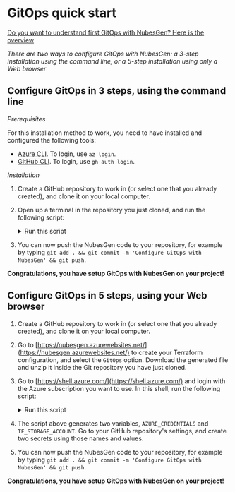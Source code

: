 # GitOps quick start

[Do you want to understand first GitOps with NubesGen? Here is the overview](gitops-overview.md)

_There are two ways to configure GitOps with NubesGen: a 3-step installation using the command line, or a 5-step 
installation using only a Web browser_

## Configure GitOps in 3 steps, using the command line

_Prerequisites_

For this installation method to work, you need to have installed and configured the following tools:

- [Azure CLI](https://docs.microsoft.com/cli/azure/install-azure-cli). To login, use `az login`.
- [GitHub CLI](https://cli.github.com/). To login, use `gh auth login`.

_Installation_

1. Create a GitHub repository to work in (or select one that you already created), and clone it on your local computer.
1. Open up a terminal in the repository you just cloned, and run the following script:
    <details>
    <summary>Run this script</summary>

    ```bash
    RESOURCE_GROUP_NAME=rg-terraform-001
    LOCATION=westeurope
    TF_STORAGE_ACCOUNT=st$RANDOM$RANDOM$RANDOM$RANDOM
    CONTAINER_NAME=tfstate
    # Create resource group
    if [ $(az group exists --name $RESOURCE_GROUP_NAME) = false ]; then
      az group create --name $RESOURCE_GROUP_NAME --location $LOCATION
    fi
    # Create storage account
    az storage account create --resource-group $RESOURCE_GROUP_NAME --name $TF_STORAGE_ACCOUNT --sku Standard_LRS --encryption-services blob
    # Get storage account key
    ACCOUNT_KEY=$(az storage account keys list --resource-group $RESOURCE_GROUP_NAME --account-name $TF_STORAGE_ACCOUNT --query '[0].value' -o tsv)
    # Create blob container
    az storage container create --name $CONTAINER_NAME --account-name $TF_STORAGE_ACCOUNT --account-key $ACCOUNT_KEY
    # Create service principal
    SUBSCRIPTION_ID=$(az account show --query id --output tsv)
    SERVICE_PRINCIPAL=$(az ad sp create-for-rbac --role="Contributor" --scopes="/subscriptions/$SUBSCRIPTION_ID" --sdk-auth)
    # Create secrets in GitHub
    gh secret set AZURE_CREDENTIALS -b $SERVICE_PRINCIPAL
    gh secret set TF_STORAGE_ACCOUNT -b $TF_STORAGE_ACCOUNT   
    ```
    </details>
1. You can now push the NubesGen code to your repository, for example by typing `git add . && git commit -m 'Configure GitOps with NubesGen' && git push`.

__Congratulations, you have setup GitOps with NubesGen on your project!__


## Configure GitOps in 5 steps, using your Web browser

1. Create a GitHub repository to work in (or select one that you already created), and clone it on your local computer.
1. Go to [https://nubesgen.azurewebsites.net/](https://nubesgen.azurewebsites.net/) to create your Terraform configuration, and select the `GitOps` option. Download the generated file and unzip it inside the Git repository you have just cloned.
1. Go to [https://shell.azure.com/](https://shell.azure.com/) and login with the Azure subscription you want to use. In this shell, run the following script:
    <details>
    <summary>Run this script</summary>

    ```bash
    RESOURCE_GROUP_NAME=rg-terraform-001
    LOCATION=westeurope
    TF_STORAGE_ACCOUNT=st$RANDOM$RANDOM$RANDOM$RANDOM
    CONTAINER_NAME=tfstate
    # Create resource group
    if [ $(az group exists --name $RESOURCE_GROUP_NAME) = false ]; then
      az group create --name $RESOURCE_GROUP_NAME --location $LOCATION
    fi
    # Create storage account
    az storage account create --resource-group $RESOURCE_GROUP_NAME --name $TF_STORAGE_ACCOUNT --sku Standard_LRS --encryption-services blob
    # Get storage account key
    ACCOUNT_KEY=$(az storage account keys list --resource-group $RESOURCE_GROUP_NAME --account-name $TF_STORAGE_ACCOUNT --query '[0].value' -o tsv)
    # Create blob container
    az storage container create --name $CONTAINER_NAME --account-name $TF_STORAGE_ACCOUNT --account-key $ACCOUNT_KEY
    # Create service principal
    SUBSCRIPTION_ID=$(az account show --query id --output tsv)
    SERVICE_PRINCIPAL=$(az ad sp create-for-rbac --role="Contributor" --scopes="/subscriptions/$SUBSCRIPTION_ID" --sdk-auth)
    echo "AZURE_CREDENTIALS: $SERVICE_PRINCIPAL"
    echo "TF_STORAGE_ACCOUNT: $TF_STORAGE_ACCOUNT"
    ```
    </details>
1. The script above generates two variables, `AZURE_CREDENTIALS` and `TF_STORAGE_ACCOUNT`. Go to your GitHub repository's settings, and create two secrets using those names and values.
1. You can now push the NubesGen code to your repository, for example by typing `git add . && git commit -m 'Configure GitOps with NubesGen' && git push`.

__Congratulations, you have setup GitOps with NubesGen on your project!__
